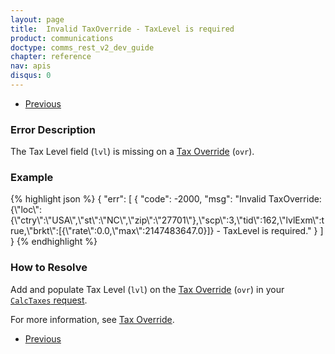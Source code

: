 ```yaml
---
layout: page
title:  Invalid TaxOverride - TaxLevel is required
product: communications
doctype: comms_rest_v2_dev_guide
chapter: reference
nav: apis
disqus: 0
---
```


<ul class="pager">
  <li class="previous"><a href="/communications/dev-guide_rest_v2/reference/calculate-tax-errors/"><i class="glyphicon glyphicon-chevron-left"></i>Previous</a></li>
</ul>

<h3>Error Description</h3>
The Tax Level field (<code>lvl</code>) is missing on a <a class="dev-guide-link" href="/communications/dev-guide_rest_v2/reference/tax-override/">Tax Override</a> (<code>ovr</code>).

<h3>Example</h3>
{% highlight json %}
{
  "err": [
      {
        "code": -2000,
        "msg": "Invalid TaxOverride: {\"loc\":{\"ctry\":\"USA\",\"st\":\"NC\",\"zip\":\"27701\"},\"scp\":3,\"tid\":162,\"lvlExm\":true,\"brkt\":[{\"rate\":0.0,\"max\":2147483647.0}]} - TaxLevel is required."
      }
  ]
}
{% endhighlight %}

<h3>How to Resolve</h3>
Add and populate Tax Level (<code>lvl</code>) on the <a class="dev-guide-link" href="/communications/dev-guide_rest_v2/reference/tax-override/">Tax Override</a> (<code>ovr</code>) in your <a class="dev-guide-link" href="/communications/dev-guide_rest_v2/reference/calc-taxes-request/"><code>CalcTaxes</code> request</a>.

For more information, see <a class="dev-guide-link" href="/communications/dev-guide_rest_v2/customizing-transactions/sample-transactions/tax-override/">Tax Override</a>.

<ul class="pager">
  <li class="previous"><a href="/communications/dev-guide_rest_v2/reference/calculate-tax-errors/"><i class="glyphicon glyphicon-chevron-left"></i>Previous</a></li>
</ul>